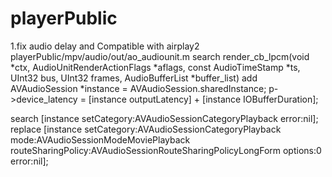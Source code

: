 # playerPublic
1.fix audio delay and Compatible with airplay2
playerPublic/mpv/audio/out/ao_audiounit.m
search render_cb_lpcm(void *ctx, AudioUnitRenderActionFlags *aflags,
                              const AudioTimeStamp *ts, UInt32 bus,
                              UInt32 frames, AudioBufferList *buffer_list)
add
AVAudioSession *instance = AVAudioSession.sharedInstance;
p->device_latency = [instance outputLatency] + [instance IOBufferDuration];

search [instance setCategory:AVAudioSessionCategoryPlayback error:nil];
replace
[instance setCategory:AVAudioSessionCategoryPlayback mode:AVAudioSessionModeMoviePlayback routeSharingPolicy:AVAudioSessionRouteSharingPolicyLongForm options:0 error:nil];
